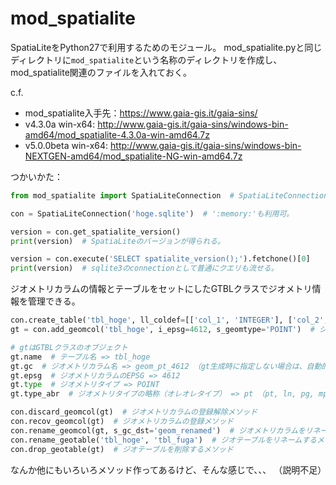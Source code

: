 # mod_spatialite

SpatiaLiteをPython27で利用するためのモジュール。
mod_spatialite.pyと同じディレクトリに`mod_spatialite`という名称のディレクトリを作成し、mod_spatialite関連のファイルを入れておく。

c.f.
* mod_spatialite入手先：https://www.gaia-gis.it/gaia-sins/
* v4.3.0a win-x64: http://www.gaia-gis.it/gaia-sins/windows-bin-amd64/mod_spatialite-4.3.0a-win-amd64.7z
* v5.0.0beta win-x64: http://www.gaia-gis.it/gaia-sins/windows-bin-NEXTGEN-amd64/mod_spatialite-NG-win-amd64.7z


つかいかた：
```python
from mod_spatialite import SpatiaLiteConnection  # SpatiaLiteConnectionクラス（sqlite3.Connectionクラスを継承）

con = SpatiaLiteConnection('hoge.sqlite')  # ':memory:'も利用可。

version = con.get_spatialite_version()
print(version)  # SpatiaLiteのバージョンが得られる。

version = con.execute('SELECT spatialite_version();').fetchone()[0]
print(version)  # sqlite3のconnectionとして普通にクエリも流せる。
```

ジオメトリカラムの情報とテーブルをセットにしたGTBLクラスでジオメトリ情報を管理できる。
```python
con.create_table('tbl_hoge', ll_coldef=[['col_1', 'INTEGER'], ['col_2', 'TEXT']])  # テーブルを生成するメソッド
gt = con.add_geomcol('tbl_hoge', i_epsg=4612, s_geomtype='POINT')  # ジオメトリカラムを生成するメソッド

# gtはGTBLクラスのオブジェクト
gt.name  # テーブル名 => tbl_hoge
gt.gc  # ジオメトリカラム名 => geom_pt_4612 （gt生成時に指定しない場合は、自動的にカラム名称作成）
gt.epsg  # ジオメトリカラムのEPSG => 4612
gt.type  # ジオメトリタイプ => POINT
gt.type_abr  # ジオメトリタイプの略称（オレオレタイプ） => pt （pt, ln, pg, mpt, mln...）

con.discard_geomcol(gt)  # ジオメトリカラムの登録解除メソッド
con.recov_geomcol(gt)  # ジオメトリカラムの登録メソッド
con.rename_geomcol(gt, s_gc_dst='geom_renamed')  # ジオメトリカラムをリネームするメソッド
con.rename_geotable('tbl_hoge', 'tbl_fuga')  # ジオテーブルをリネームするメソッド
con.drop_geotable(gt)  # ジオテーブルを削除するメソッド
```

なんか他にもいろいろメソッド作ってあるけど、そんな感じで、、、 （説明不足）
